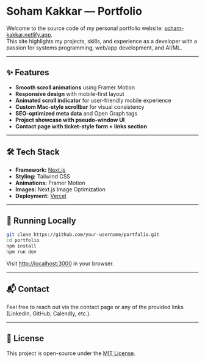 # Soham Kakkar — Portfolio

Welcome to the source code of my personal portfolio website: [soham-kakkar.netlify.app](https://soham-kakkar.netlify.app/).  
This site highlights my projects, skills, and experience as a developer with a passion for systems programming, web/app development, and AI/ML.

---

## ✨ Features

- **Smooth scroll animations** using Framer Motion  
- **Responsive design** with mobile-first layout  
- **Animated scroll indicator** for user-friendly mobile experience  
- **Custom Mac-style scrollbar** for visual consistency  
- **SEO-optimized meta data** and Open Graph tags  
- **Project showcase with pseudo-window UI**  
- **Contact page with ticket-style form + links section**  

---

## 🛠️ Tech Stack

- **Framework:** [Next.js](https://nextjs.org/)  
- **Styling:** Tailwind CSS  
- **Animations:** Framer Motion  
- **Images:** Next.js Image Optimization  
- **Deployment:** [Vercel](https://vercel.com)  

---

## 🚀 Running Locally

```bash
git clone https://github.com/your-username/portfolio.git
cd portfolio
npm install
npm run dev
```

Visit [http://localhost:3000](http://localhost:3000) in your browser.

---

## 📬 Contact

Feel free to reach out via the contact page or any of the provided links (LinkedIn, GitHub, Calendly, etc.).

---

## 📘 License

This project is open-source under the [MIT License](LICENSE).
